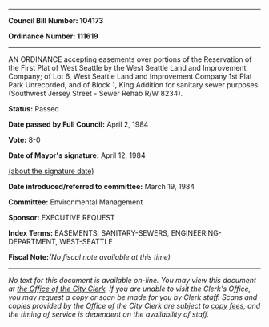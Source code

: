 

********

**Council Bill Number: 104173**
   
**Ordinance Number: 111619**
********

 AN ORDINANCE accepting easements over portions of the Reservation of the First Plat of West Seattle by the West Seattle Land and Improvement Company; of Lot 6, West Seattle Land and Improvement Company 1st Plat Park Unrecorded, and of Block 1, King Addition for sanitary sewer purposes (Southwest Jersey Street - Sewer Rehab R/W 8234).

**Status:** Passed
   
**Date passed by Full Council:** April 2, 1984
   
**Vote:** 8-0
   
**Date of Mayor's signature:** April 12, 1984
   
[(about the signature date)](/~public/approvaldate.htm)
   
   
   
**Date introduced/referred to committee:** March 19, 1984
   
**Committee:** Environmental Management
   
**Sponsor:** EXECUTIVE REQUEST
   
   
**Index Terms:** EASEMENTS, SANITARY-SEWERS, ENGINEERING-DEPARTMENT, WEST-SEATTLE

**Fiscal Note:**_(No fiscal note available at this time)_
********

_No text for this document is available on-line. You may view this document at [the Office of the City Clerk](http://www.seattle.gov/leg/clerk/contactUs.htm). If you are unable to visit the Clerk's Office, you may request a copy or scan be made for you by Clerk staff. Scans and copies provided by the Office of the City Clerk are subject to [copy fees](http://clerk.seattle.gov/~public/clerkfees.htm), and the timing of service is dependent on the availability of staff._

